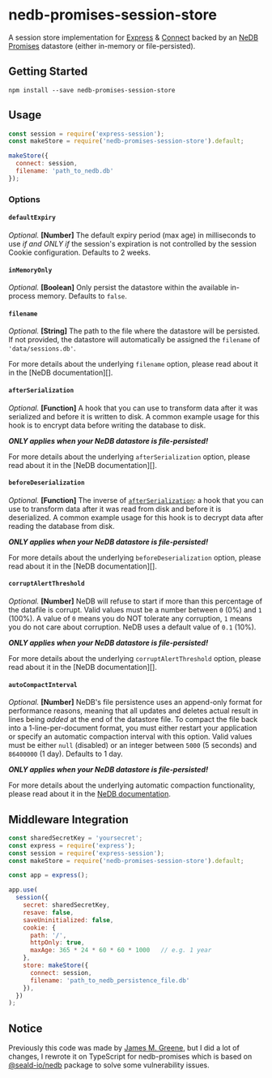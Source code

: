 # nedb-promises-session-store

A session store implementation for [Express](http://expressjs.com/) & [Connect](https://github.com/senchalabs/connect) backed by an [NeDB Promises](https://github.com/bajankristof/nedb-promises) datastore (either in-memory or file-persisted).

## Getting Started

```shell
npm install --save nedb-promises-session-store
```


## Usage

```js
const session = require('express-session');
const makeStore = require('nedb-promises-session-store').default;

makeStore({
  connect: session,
  filename: 'path_to_nedb.db'
});
```

### Options
#### `defaultExpiry`

_Optional._ **[Number]** The default expiry period (max age) in milliseconds to use _if and ONLY if_ the session's expiration is not controlled by the session Cookie configuration. Defaults to 2 weeks.


#### `inMemoryOnly`

_Optional._ **[Boolean]** Only persist the datastore within the available in-process memory. Defaults to `false`.


#### `filename`

_Optional._ **[String]** The path to the file where the datastore will be persisted.  If not provided, the datastore will automatically be assigned the `filename` of `'data/sessions.db'`.

For more details about the underlying `filename` option, please read about it in the [NeDB documentation][].


#### `afterSerialization`

_Optional._ **[Function]** A hook that you can use to transform data after it was serialized and before it is written to disk. A common example usage for this hook is to encrypt data before writing the database to disk.

_**ONLY applies when your NeDB datastore is file-persisted!**_

For more details about the underlying `afterSerialization` option, please read about it in the [NeDB documentation][].


#### `beforeDeserialization`

_Optional._ **[Function]** The inverse of [`afterSerialization`](#afterserialization): a hook that you can use to transform data after it was read from disk and before it is deserialized. A common example usage for this hook is to decrypt data after reading the database from disk.

_**ONLY applies when your NeDB datastore is file-persisted!**_

For more details about the underlying `beforeDeserialization` option, please read about it in the [NeDB documentation][].


#### `corruptAlertThreshold`

_Optional._ **[Number]** NeDB will refuse to start if more than this percentage of the datafile is corrupt. Valid values must be a number between `0` (0%) and `1` (100%). A value of `0` means you do NOT tolerate any corruption, `1` means you do not care about corruption. NeDB uses a default value of `0.1` (10%).

_**ONLY applies when your NeDB datastore is file-persisted!**_

For more details about the underlying `corruptAlertThreshold` option, please read about it in the [NeDB documentation][].


#### `autoCompactInterval`

_Optional._ **[Number]** NeDB's file persistence uses an append-only format for performance reasons, meaning that all updates and deletes actual result in lines being _added_ at the end of the datastore file. To compact the file back into a 1-line-per-document format, you must either restart your application or specify an automatic compaction interval with this option. Valid values must be either `null` (disabled) or an integer between `5000` (5 seconds) and `86400000` (1 day). Defaults to 1 day.

_**ONLY applies when your NeDB datastore is file-persisted!**_

For more details about the underlying automatic compaction functionality, please read about it in the [NeDB documentation](https://github.com/louischatriot/nedb#persistence).



## Middleware Integration

```js
const sharedSecretKey = 'yoursecret';
const express = require('express');
const session = require('express-session');
const makeStore = require('nedb-promises-session-store').default;

const app = express();

app.use(
  session({
    secret: sharedSecretKey,
    resave: false,
    saveUninitialized: false,
    cookie: {
      path: '/',
      httpOnly: true,
      maxAge: 365 * 24 * 60 * 60 * 1000   // e.g. 1 year
    },
    store: makeStore({
      connect: session,
      filename: 'path_to_nedb_persistence_file.db'
    }),
  })
);
```

## Notice
Previously this code was made by [James M. Greene](https://github.com/JamesMGreene), but I did a lot of changes, I rewrote it on TypeScript for nedb-promises which is based on [@seald-io/nedb](https://github.com/seald/nedb) package to solve some vulnerability issues.
